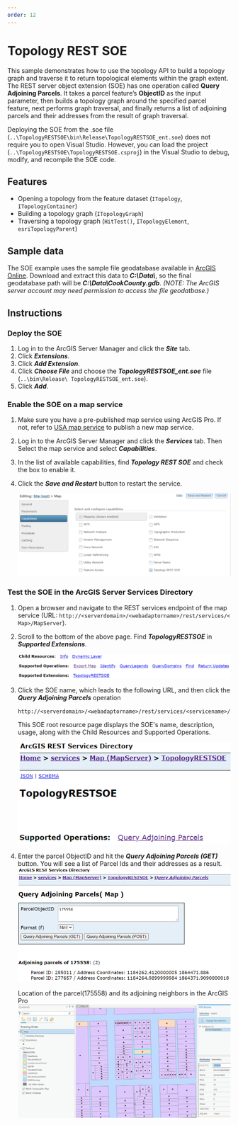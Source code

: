 ```yaml
---
order: 12
---
```


# Topology REST SOE

This sample demonstrates how to use the topology API to build a topology graph and traverse it to return topological elements within the graph extent. The REST server object extension (SOE) has one operation called **Query Adjoining Parcels**. It takes a parcel feature’s **ObjectID** as the input parameter, then builds a topology graph around the specified parcel feature, next performs graph traversal, and finally returns a list of adjoining parcels and their addresses from the result of graph traversal.

Deploying the SOE from the .soe file (`..\TopologyRESTSOE\bin\Release\TopologyRESTSOE_ent.soe`) does not require you to open Visual Studio. However, you can load the project (`..\TopologyRESTSOE\TopologyRESTSOE.csproj`) in the Visual Studio to debug, modify, and recompile the SOE code.


## Features

* Opening a topology from the feature dataset (`ITopology`, `ITopologyContainer`)
* Building a topology graph (`ITopologyGraph`)
* Traversing a topology graph (`HitTest()`, `ITopologyElement`, `esriTopologyParent`)


## Sample data

The SOE example uses the sample file geodatabase available in [ArcGIS Online](https://www.arcgis.com/home/item.html?id=e3c819fb20f04211805adfae425f2b4c). Download and extract this data to ***C:\Data\\***, so the final geodatabase path will be ***C:\Data\CookCounty.gdb***. *(NOTE: The ArcGIS server account may need permission to access the file geodatbase.)*

## Instructions

### Deploy the SOE

1. Log in to the ArcGIS Server Manager and click the ***Site*** tab.
2. Click ***Extensions***.
3. Click ***Add Extension***.
4. Click ***Choose File*** and choose the ***TopologyRESTSOE_ent.soe*** file (`..\bin\Release\ TopologyRESTSOE_ent.soe`).
5. Click ***Add***.

### Enable the SOE on a map service

1. Make sure you have a pre-published map service using ArcGIS Pro. If not, refer to [USA map service](https://github.com/Esri/arcgis-enterprise-sdk-resources/tree/master/Samples) to publish a new map service.
2. Log in to the ArcGIS Server Manager and click the ***Services*** tab. Then Select the map service and select ***Capabilities***.
3. In the list of available capabilities, find ***Topology REST SOE*** and check the box to enable it.
4. Click the ***Save and Restart*** button to restart the service.

   ![](../../../../images/netsp/Topology_EnableMapService.png "Topology Sample")

### Test the SOE in the ArcGIS Server Services Directory

1. Open a browser and navigate to the REST services endpoint of the map service (URL: `http://<serverdomain>/<webadaptorname>/rest/services/< Map>/MapServer`).
2. Scroll to the bottom of the above page. Find ***TopologyRESTSOE*** in ***Supported Extensions***.

   ![](../../../../images/netsp/Topology_RESTSOE_Root.png "Topology Sample")

3. Click the SOE name, which leads to the following URL, and then click the ***Query Adjoining Parcels*** operation
   ```
   http://<serverdomain>/<webadaptorname>/rest/services/<servicename>/MapServer/exts/TopologyRESTSOE
   ```
   This SOE root resource page displays the SOE's name, description, usage, along with the Child Resources and Supported Operations.

   ![](../../../../images/netsp/Topology_RESTSOE_ExtensionRoot.png "Topology Sample")

4. Enter the parcel ObjectID and hit the ***Query Adjoining Parcels (GET)*** button. You will see a list of Parcel Ids and their addresses as a result.
   ![](../../../../images/netsp/Topology_SOE_Results.png "Topology Sample")

   Location of the parcel(175558) and its adjoining neighbors in the ArcGIS Pro
   ![](../../../../images/netsp/Topology_Pro_Parcel_Illustration.png "Topology Sample")
